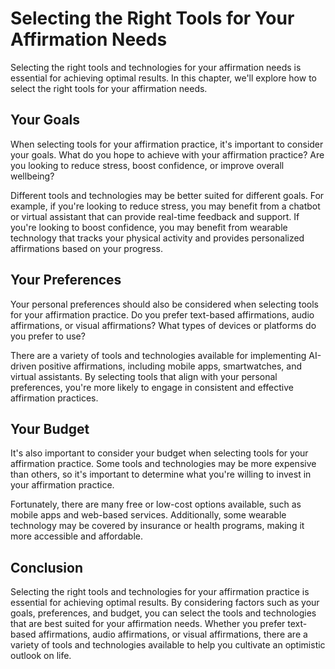 Selecting the Right Tools for Your Affirmation Needs
===========================================================================================================================

Selecting the right tools and technologies for your affirmation needs is essential for achieving optimal results. In this chapter, we'll explore how to select the right tools for your affirmation needs.

Your Goals
----------

When selecting tools for your affirmation practice, it's important to consider your goals. What do you hope to achieve with your affirmation practice? Are you looking to reduce stress, boost confidence, or improve overall wellbeing?

Different tools and technologies may be better suited for different goals. For example, if you're looking to reduce stress, you may benefit from a chatbot or virtual assistant that can provide real-time feedback and support. If you're looking to boost confidence, you may benefit from wearable technology that tracks your physical activity and provides personalized affirmations based on your progress.

Your Preferences
----------------

Your personal preferences should also be considered when selecting tools for your affirmation practice. Do you prefer text-based affirmations, audio affirmations, or visual affirmations? What types of devices or platforms do you prefer to use?

There are a variety of tools and technologies available for implementing AI-driven positive affirmations, including mobile apps, smartwatches, and virtual assistants. By selecting tools that align with your personal preferences, you're more likely to engage in consistent and effective affirmation practices.

Your Budget
-----------

It's also important to consider your budget when selecting tools for your affirmation practice. Some tools and technologies may be more expensive than others, so it's important to determine what you're willing to invest in your affirmation practice.

Fortunately, there are many free or low-cost options available, such as mobile apps and web-based services. Additionally, some wearable technology may be covered by insurance or health programs, making it more accessible and affordable.

Conclusion
----------

Selecting the right tools and technologies for your affirmation practice is essential for achieving optimal results. By considering factors such as your goals, preferences, and budget, you can select the tools and technologies that are best suited for your affirmation needs. Whether you prefer text-based affirmations, audio affirmations, or visual affirmations, there are a variety of tools and technologies available to help you cultivate an optimistic outlook on life.
